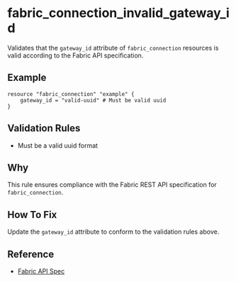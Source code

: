 # fabric_connection_invalid_gateway_id

Validates that the `gateway_id` attribute of `fabric_connection` resources is valid according to the Fabric API specification.

## Example

```hcl
resource "fabric_connection" "example" {
    gateway_id = "valid-uuid" # Must be valid uuid
}
```

## Validation Rules

- Must be a valid uuid format


## Why

This rule ensures compliance with the Fabric REST API specification for `fabric_connection`.

## How To Fix

Update the `gateway_id` attribute to conform to the validation rules above.

## Reference

- [Fabric API Spec](https://github.com/microsoft/fabric-rest-api-specs/tree/main/platform/definitions/connections.json)
